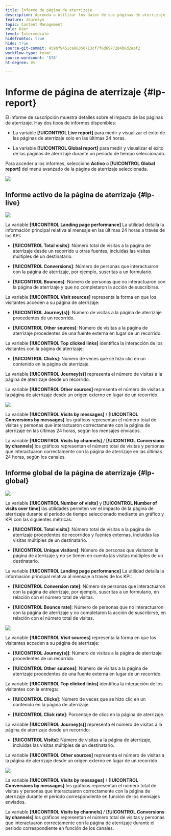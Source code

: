 ```yaml
---
title: Informe de página de aterrizaje
description: Aprenda a utilizar los datos de sus páginas de aterrizaje
feature: Journeys
topic: Content Management
role: User
level: Intermediate
hidefromtoc: true
hide: true
source-git-commit: 459bf9451ca86350713cf7f6d6977284b6d2eaf2
workflow-type: tm+mt
source-wordcount: '578'
ht-degree: 0%

---
```


# Informe de página de aterrizaje {#lp-report}

El informe de suscripción muestra detalles sobre el impacto de las páginas de aterrizaje. Hay dos tipos de informes disponibles:

* La variable **[!UICONTROL Live report]** para medir y visualizar el éxito de las páginas de aterrizaje solo en las últimas 24 horas.

* La variable **[!UICONTROL Global report]** para medir y visualizar el éxito de las páginas de aterrizaje durante un período de tiempo seleccionado.

Para acceder a los informes, seleccione **Activo** o **[!UICONTROL Global report]** del menú avanzado de la página de aterrizaje seleccionada.

![](../assets/landing_page_report_1.png)

## Informe activo de la página de aterrizaje {#lp-live}

![](../assets/landing_page_report_2.png)

La variable **[!UICONTROL Landing page performance]** La utilidad detalla la información principal relativa al mensaje en las últimas 24 horas a través de los KPI:

* **[!UICONTROL Total visits]**: Número total de visitas a la página de aterrizaje desde un recorrido u otras fuentes, incluidas las visitas múltiples de un destinatario.

* **[!UICONTROL Conversions]**: Número de personas que interactuaron con la página de aterrizaje, por ejemplo, suscritas a un formulario.

* **[!UICONTROL Bounces]**: Número de personas que no interactuaron con la página de aterrizaje y que no completaron la acción de suscribirse.

La variable **[!UICONTROL Visit sources]** representa la forma en que los visitantes acceden a su página de aterrizaje:

* **[!UICONTROL Journey(s)]**: Número de visitas a la página de aterrizaje procedentes de un recorrido.

* **[!UICONTROL Other sources]**: Número de visitas a la página de aterrizaje procedentes de una fuente externa en lugar de un recorrido.

La variable **[!UICONTROL Top clicked links]** identifica la interacción de los visitantes con la página de aterrizaje:

* **[!UICONTROL Clicks]**: Número de veces que se hizo clic en un contenido en la página de aterrizaje.

La variable **[!UICONTROL Journey(s)]** representa el número de visitas a la página de aterrizaje desde un recorrido.

La variable **[!UICONTROL Other sources]** representa el número de visitas a la página de aterrizaje desde un origen externo en lugar de un recorrido.

![](../assets/landing_page_report_3.png)

La variable **[!UICONTROL Visits by messages]** / **[!UICONTROL Conversions by messages]** los gráficos representan el número total de visitas y personas que interactuaron correctamente con la página de aterrizaje en las últimas 24 horas, según los mensajes enviados.

La variable **[!UICONTROL Visits by channels]** / **[!UICONTROL Conversions by channels]** los gráficos representan el número total de visitas y personas que interactuaron correctamente con la página de aterrizaje en las últimas 24 horas, según los canales.

## Informe global de la página de aterrizaje {#lp-global}

![](../assets/landing_page_report_4.png)

La variable **[!UICONTROL Number of visits]** y **[!UICONTROL Number of visits over time]** las utilidades permiten ver el impacto de la página de aterrizaje durante el período de tiempo seleccionado mediante un gráfico y KPI con las siguientes métricas:

* **[!UICONTROL Total visits]**: Número total de visitas a la página de aterrizaje procedentes de recorridos y fuentes externas, incluidas las visitas múltiples de un destinatario.

* **[!UICONTROL Unique visitors]**: Número de personas que visitaron la página de aterrizaje y no se tienen en cuenta las visitas múltiples de un destinatario.

La variable **[!UICONTROL Landing page performance]** La utilidad detalla la información principal relativa al mensaje a través de los KPI:

* **[!UICONTROL Conversion rate]**: Número de personas que interactuaron con la página de aterrizaje, por ejemplo, suscritas a un formulario, en relación con el número total de visitas.

* **[!UICONTROL Bounce rate]**: Número de personas que no interactuaron con la página de aterrizaje y no completaron la acción de suscribirse, en relación con el número total de visitas.

![](../assets/landing_page_report_5.png)

La variable **[!UICONTROL Visit sources]** representa la forma en que los visitantes acceden a su página de aterrizaje:

* **[!UICONTROL Journey(s)]**: Número de visitas a la página de aterrizaje procedentes de un recorrido.

* **[!UICONTROL Other sources]**: Número de visitas a la página de aterrizaje procedentes de una fuente externa en lugar de un recorrido.

La variable **[!UICONTROL Top clicked links]** identifica la interacción de los visitantes con la entrega:

* **[!UICONTROL Clicks]**: Número de veces que se hizo clic en un contenido en la página de aterrizaje.

* **[!UICONTROL Click rate]**: Porcentaje de clics en la página de aterrizaje.

La variable **[!UICONTROL Journey(s)]** representa el número de visitas a la página de aterrizaje desde un recorrido:

* **[!UICONTROL Visits]**: Número de visitas a la página de aterrizaje, incluidas las visitas múltiples de un destinatario.

La variable **[!UICONTROL Other sources]** representa el número de visitas a la página de aterrizaje desde un origen externo en lugar de un recorrido.

![](../assets/landing_page_report_6.png)

La variable **[!UICONTROL Visits by messages]** / **[!UICONTROL Conversions by messages]** los gráficos representan el número total de visitas y personas que interactuaron correctamente con la página de aterrizaje durante el periodo correspondiente en función de los mensajes enviados.

La variable **[!UICONTROL Visits by channels]** / **[!UICONTROL Conversions by channels]** los gráficos representan el número total de visitas y personas que interactuaron correctamente con la página de aterrizaje durante el periodo correspondiente en función de los canales.
